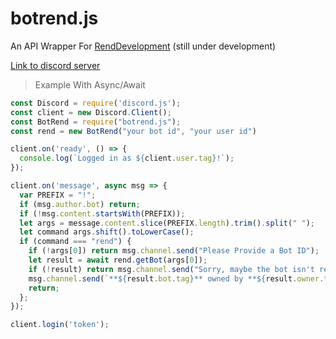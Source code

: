  # botrend.js

An API Wrapper For [RendDevelopment](https://rend-dev.glitch.me)
(still under development)

[Link to discord server](https://discord.gg/c5dMfsF)

>Example With Async/Await
```js
const Discord = require('discord.js');
const client = new Discord.Client();
const BotRend = require("botrend.js");
const rend = new BotRend("your bot id", "your user id")

client.on('ready', () => {
  console.log(`Logged in as ${client.user.tag}!`);
});

client.on('message', async msg => {
  var PREFIX = "!";
  if (msg.author.bot) return;
  if (!msg.content.startsWith(PREFIX));
  let args = message.content.slice(PREFIX.length).trim().split(" ");
  let command args.shift().toLowerCase();
  if (command === "rend") {
    if (!args[0]) return msg.channel.send("Please Provide a Bot ID");
    let result = await rend.getBot(args[0]);
    if (!result) return msg.channel.send("Sorry, maybe the bot isn't registered in RendDevelopment");
    msg.channel.send(`**${result.bot.tag}** owned by **${result.owner.tag}** with prefix **${result.prefix}**`);
    return;
  };
});

client.login('token');
```
